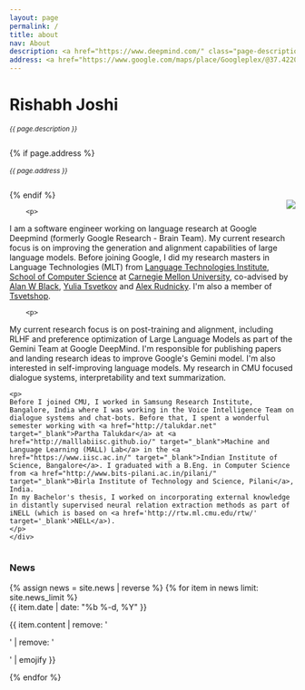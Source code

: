 ```yaml
---
layout: page
permalink: /
title: about
nav: About
description: <a href="https://www.deepmind.com/" class="page-description" target="_blank">Google DeepMind</a> • <a href="https://research.google/teams/brain/" class="page-description" target="_blank">Google Research - Brain Team</a>
address: <a href="https://www.google.com/maps/place/Googleplex/@37.4220656,-122.0840897,15z/data=!4m2!3m1!1s0x0:0x6c296c66619367e0?sa=X&ved=2ahUKEwjX-_PLwpv_AhXFlWoFHdJPChsQ_BJ6BAhUEAg" class="page-description" target="_blank">Google DeepMind, Mountain View, CA</a>
---
```


<div class="col p-0 pt-4 pb-4">
  <h1 class="pb-3 title text-left font-weight-bold">Rishabh Joshi</h1>
  <h6 class="m-0 mb-2" style="font-size: 0.83em;">{{ page.description }}</h6>
  {% if page.address %}
      <h6 class="m-0 mb-2" style="font-size: 0.83em;">{{ page.address }}</h6>
  {% endif %}
</div>

<!-- Introduction -->

<div style="display: flex; flex-wrap: wrap;">
    <div class="text-justify p-0">
        <div class="col-xs-12 col-sm-6 p-0 pt-2 pb-sm-2 pb-4 pl-sm-4 text-center" style="float: right;">
          <img class="profile-img img-responsive" src="{{ 'prof_pic.jpg' | prepend: '/assets/img/' | prepend: site.baseurl | prepend: site.url }}">
        </div>

        <p>
  I am a software engineer working on language research at Google Deepmind (formerly Google Research - Brain Team). My current research focus is on improving the generation and alignment capabilities of large language models. Before joining Google, I did my research masters in Language Technologies (MLT) from <a href="http://www.lti.cs.cmu.edu/" target="_blank">Language Technologies Institute</a>, <a href="http://www.cs.cmu.edu/" target="_blank">School of Computer Science</a> at <a href="http://www.cmu.edu/" target="_blank">Carnegie Mellon University</a>, co-advised by <a href="http://www.cs.cmu.edu/~awb/" target="_blank">Alan W Black</a>, <a href="http://www.cs.cmu.edu/~ytsvetko/" target="_blank">Yulia Tsvetkov</a> and <a href="http://www.cs.cmu.edu/~air/" target="_blank">Alex Rudnicky</a>. I'm also a member of <a href="https://tsvetshop.github.io/" target="_blank">Tsvetshop</a>.
        </p>

        <p>
  My current research focus is on post-training and alignment, including RLHF and preference optimization of Large Language Models as part of the Gemini Team at Google DeepMind. I'm responsible for publishing papers and landing research ideas to improve Google's Gemini model. I'm also interested in self-improving language models. My research in CMU focused dialogue systems, interpretability and text summarization.
        </p>

	<p>
    Before I joined CMU, I worked in Samsung Research Institute, Bangalore, India where I was working in the Voice Intelligence Team on dialogue systems and chat-bots. Before that, I spent a wonderful semester working with <a href="http://talukdar.net" target="_blank">Partha Talukdar</a> at <a href="http://malllabiisc.github.io/" target="_blank">Machine and Language Learning (MALL) Lab</a> in the <a href="https://www.iisc.ac.in/" target="_blank">Indian Institute of Science, Bangalore</a>. I graduated with a B.Eng. in Computer Science from <a href="http://www.bits-pilani.ac.in/pilani/" target="_blank">Birla Institute of Technology and Science, Pilani</a>, India.
    In my Bachelor's thesis, I worked on incorporating external knowledge in distantly supervised neural relation extraction methods as part of iNELL (which is based on <a href='http://rtw.ml.cmu.edu/rtw/' target='_blank'>NELL</a>).
	</p>
    </div>
</div>


<!-- News -->
<div class="news mt-3 p-0">
  <h3 class="title mb-4 p-0">News</h3>
  {% assign news = site.news | reverse %}
  {% for item in news limit: site.news_limit %}
    <div class="row p-0">
      <div class="col-sm-2 p-0">
        <span class="badge danger-color-dark darken-1 font-weight-bold text-uppercase align-middle date ml-3">
          {{ item.date | date: "%b %-d, %Y" }}
        </span>
      </div>
      <div class="col-sm-10 mt-2 mt-sm-0 ml-3 ml-md-0 p-0 font-weight-light text">
        <p>{{ item.content | remove: '<p>' | remove: '</p>' | emojify }}</p>
      </div>
    </div>
  {% endfor %}
</div>

<script type="text/javascript" id="clustrmaps" src="//clustrmaps.com/map_v2.js?d=hbglEpf0RAKZZ8FUj0xshAsymbHulHQEq7Pao7vKCf8&cl=ffffff&w=a"></script>
